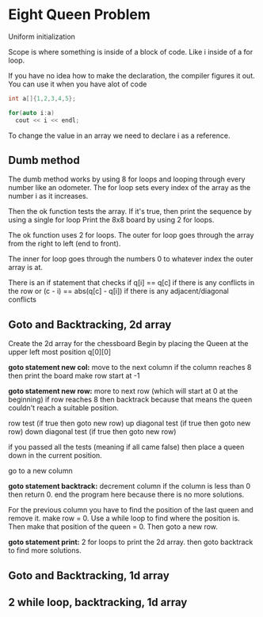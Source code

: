 # Eight Queen Problem

Uniform initialization

Scope is where something is inside of a block of code. Like i inside of a for loop.

If you have no idea how to make the declaration, the compiler figures it out. You can use it when you have alot of code
```c++
int a[]{1,2,3,4,5};

for(auto i:a) 
  cout << i << endl;

```

To change the value in an array we need to declare i as a reference.




## Dumb method
The dumb method works by using 8 for loops and looping through every number like an odometer. The for loop sets every index of the array as the number i as it increases. 

Then the ok function tests the array.
If it's true, then print the sequence by using a single for loop
Print the 8x8 board by using 2 for loops.

The ok function uses 2 for loops. The outer for loop goes through the array from the right to left (end to front).

The inner for loop goes through the numbers 0 to whatever index the outer array is at.

There is an if statement that checks if 
q[i] == q[c] if there is any conflicts in the row
or
(c - i) == abs(q[c] - q[i]) if there is any adjacent/diagonal conflicts


## Goto and Backtracking, 2d array
Create the 2d array for the chessboard
Begin by placing the Queen at the upper left most position q[0][0]

**goto statement new col:**
move to the next column
if the column reaches 8 then print the board
make row start at -1

**goto statement new row:**
more to next row (which will start at 0 at the beginning)
if row reaches 8 then backtrack because that means the queen couldn't reach a suitable position.

row test (if true then goto new row)
up diagonal test (if true then goto new row)
down diagonal test (if true then goto new row)

if you passed all the tests (meaning if all came false) then place a queen down in the current position. 

go to a new column

**goto statement backtrack:**
decrement column
if the column is less than 0 then return 0. end the program here because there is no more solutions.

For the previous column you have to find the position of the last queen and remove it.
make row = 0.
Use a while loop to find where the position is.
Then make that position of the queen = 0.
Then goto a new row.

**goto statement print:**
2 for loops to print the 2d array.
then goto backtrack to find more solutions. 


## Goto and Backtracking, 1d array

## 2 while loop, backtracking, 1d array

